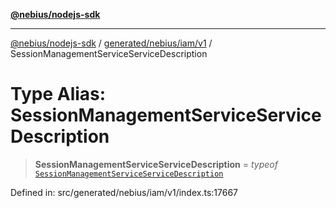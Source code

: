 [**@nebius/nodejs-sdk**](../../../../../README.md)

---

[@nebius/nodejs-sdk](../../../../../README.md) / [generated/nebius/iam/v1](../README.md) / SessionManagementServiceServiceDescription

# Type Alias: SessionManagementServiceServiceDescription

> **SessionManagementServiceServiceDescription** = _typeof_ [`SessionManagementServiceServiceDescription`](../variables/SessionManagementServiceServiceDescription.md)

Defined in: src/generated/nebius/iam/v1/index.ts:17667
